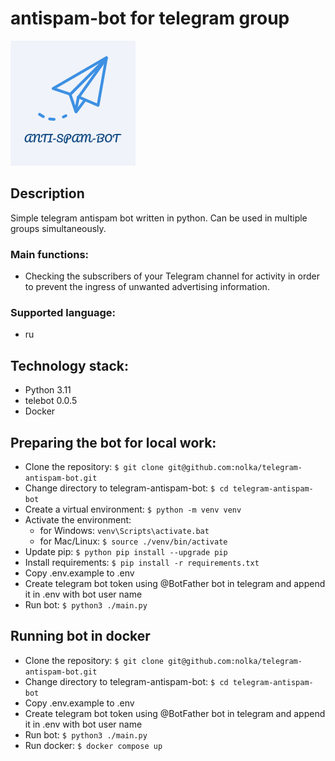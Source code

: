 # antispam-bot for telegram group
![TAB](https://github.com/nolka/telegram-antispam-bot/blob/readme-rewrite/logo.png?raw=true)
## Description
Simple telegram antispam bot written in python. Can be used in multiple groups simultaneously.
### Main functions:
* Checking the subscribers of your Telegram channel for activity in order to prevent the ingress of unwanted advertising information.
### Supported language:
* ru
## Technology stack:
* Python 3.11
* telebot 0.0.5
* Docker
## Preparing the bot for local work:
* Clone the repository: `$ git clone git@github.com:nolka/telegram-antispam-bot.git`
* Change directory to  telegram-antispam-bot: `$ cd telegram-antispam-bot`
* Create a virtual environment: `$ python -m venv venv`
* Activate the environment:
  * for Windows: `venv\Scripts\activate.bat`
  * for Mac/Linux:  `$ source ./venv/bin/activate`
* Update pip: `$ python pip install --upgrade pip`
* Install requirements: `$ pip install -r requirements.txt`
* Copy .env.example to .env
* Create telegram bot token using @BotFather bot in telegram and append it in .env with bot user name
* Run bot: `$ python3 ./main.py`

## Running bot in docker
* Clone the repository: `$ git clone git@github.com:nolka/telegram-antispam-bot.git`
* Change directory to  telegram-antispam-bot: `$ cd telegram-antispam-bot`
* Copy .env.example to .env
* Create telegram bot token using @BotFather bot in telegram and append it in .env with bot user name
* Run bot: `$ python3 ./main.py`
* Run docker: `$ docker compose up`